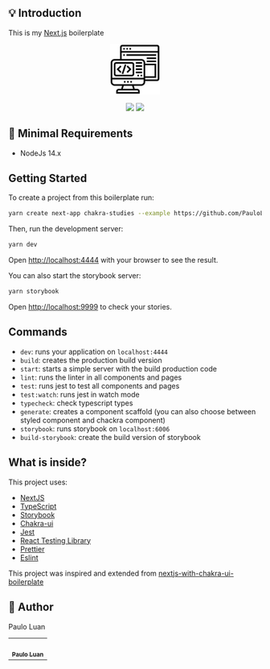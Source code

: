 ## 💡 Introduction

This is my [Next.js](https://nextjs.org/) boilerplate

<span id="top"></span>

<p align="center">
    <a href="#"><img src="https://github.com/pauloluan/assets/blob/master/back.png?raw=true" width="100"></a>
</p>

<p align="center">
    <a href="https://github.com/PauloLuan/next-js-boilerplate/actions/workflows/main.yml"><img src="https://img.shields.io/github/workflow/status/pauloluan/next-js-boilerplate/CI Checks?style=for-the-badge"></a>
    <a href="https://github.com/PauloLuan/next-js-boilerplate/actions/workflows/main.yml"><img src="https://forthebadge.com/images/badges/it-works-why.svg"></a>
</p>

## 📝 Minimal Requirements

- NodeJs 14.x

## Getting Started

To create a project from this boilerplate run:

```bash
yarn create next-app chakra-studies --example https://github.com/PauloLuan/next-js-boilerplate
```

Then, run the development server:

```bash
yarn dev
```

Open [http://localhost:4444](http://localhost:4444) with your browser to see the result.

You can also start the storybook server:

```bash
yarn storybook
```

Open [http://localhost:9999](http://localhost:9999) to check your stories.

## Commands

- `dev`: runs your application on `localhost:4444`
- `build`: creates the production build version
- `start`: starts a simple server with the build production code
- `lint`: runs the linter in all components and pages
- `test`: runs jest to test all components and pages
- `test:watch`: runs jest in watch mode
- `typecheck`: check typescript types
- `generate`: creates a component scaffold (you can also choose between styled component and chackra component)
- `storybook`: runs storybook on `localhost:6006`
- `build-storybook`: create the build version of storybook

## What is inside?

This project uses:

- [NextJS](https://nextjs.org/)
- [TypeScript](https://www.typescriptlang.org/)
- [Storybook](https://storybook.js.org/)
- [Chakra-ui](https://chakra-ui.com/)
- [Jest](https://jestjs.io/)
- [React Testing Library](https://testing-library.com/docs/react-testing-library/intro)
- [Prettier](https://prettier.io/)
- [Eslint](https://eslint.org/)

This project was inspired and extended from [nextjs-with-chakra-ui-boilerplate](https://github.com/Lukazovic/nextjs-with-chakra-ui-boilerplate)

## :pencil: Author

Paulo Luan

<table>
  <tr>
    <td align="center"><a href="https://github.com/pauloluan"><img src="https://github.com/pauloluan.png" width="100px;" alt=""/><br /><sub><b>Paulo Luan</b></sub></a><br /></td>
  <tr>
</table>
